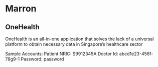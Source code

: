 # Marron
## OneHealth

 OneHealth is an all-in-one application that solves the lack of a universal platform to obtain necessary data in Singapore’s healthcare sector

Sample Accounts:
Patient NRIC: S9912345A
Doctor Id: abcd1e23-456f-78g9-1
Password: password
